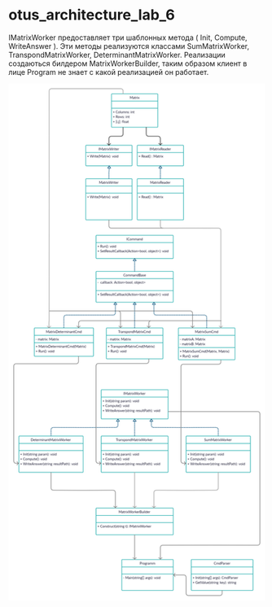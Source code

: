 # otus_architecture_lab_6

IMatrixWorker предоставляет три шаблонных метода ( Init, Compute, WriteAnswer ). 
Эти методы реализуются классами SumMatrixWorker, TranspondMatrixWorker, DeterminantMatrixWorker.
Реализации создаються билдером MatrixWorkerBuilder, таким образом клиент в лице Program не знает с какой реализацией он работает.

![alt text](https://github.com/AlexandrBashkirev/otus_architecture_lab_6/blob/master/class_diagram.png?raw=true)

